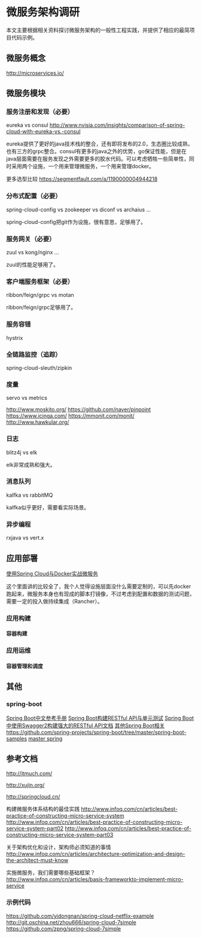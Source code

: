 # 微服务架构调研

本文主要根据相关资料探讨微服务架构的一般性工程实践，并提供了相应的最简项目代码示例。

## 微服务概念

http://microservices.io/

## 微服务模块

### 服务注册和发现（必要）

eureka vs consul
http://www.nvisia.com/insights/comparison-of-spring-cloud-with-eureka-vs.-consul

eureka提供了更好的java技术栈的整合，还有即将发布的2.0，生态圈比较成熟，也有三方的grpc整合。consul有更多的java之外的优势，go保证性能，但是在java层面需要在服务发现之外需要更多的胶水代码。可以考虑牺牲一些简单性，同时采用两个设施，一个用来管理微服务，一个用来管理docker。

更多选型比较
https://segmentfault.com/a/1190000004944218

### 分布式配置（必要）

spring-cloud-config vs zookeeper vs diconf vs archaius ...

spring-cloud-config把git作为设施，很有意思，足够用了。

### 服务网关（必要）

zuul vs kong/nginx ...

zuul的性能足够用了。

### 客户端服务框架（必要）

ribbon/feign/grpc vs motan

ribbon/feign/grpc足够用了。

### 服务容错

hystrix

### 全链路监控（追踪）

spring-cloud-sleuth/zipkin

### 度量

servo vs metrics

http://www.moskito.org/
https://github.com/naver/pinpoint
https://www.icinga.com/
https://mmonit.com/monit/
http://www.hawkular.org/

### 日志

blitz4j vs elk

elk非常成熟和强大。

### 消息队列

kalfka vs rabbitMQ

kalfka似乎更好，需要看实际场景。

### 异步编程

rxjava vs vert.x

## 应用部署

[使用Spring Cloud与Docker实战微服务](https://www.gitbook.com/book/eacdy/spring-cloud-book/details)

这个里面讲的比较全了，我个人觉得设施层面没什么需要定制的，可以先docker跑起来，微服务本身也有现成的脚本打镜像，不过考虑到配置和数据的测试问题，需要一定的投入做持续集成（Rancher）。

### 应用构建

#### 容器构建

### 应用运维

#### 容器管理和调度

## 其他

### spring-boot

[Spring Boot中文参考手册](https://qbgbook.gitbooks.io/spring-boot-reference-guide-zh/content/)
[Spring Boot构建RESTful API与单元测试](http://blog.didispace.com/springbootrestfulapi/)
[Spring Boot中使用Swagger2构建强大的RESTful API文档](http://blog.didispace.com/springbootswagger2/)
[其他Spring Boot相关](http://blog.didispace.com/categories/Spring-Boot/page/3/)
https://github.com/spring-projects/spring-boot/tree/master/spring-boot-samples
[master spring](https://github.com/eugenp/tutorials)

## 参考文档

http://itmuch.com/

http://xujin.org/

http://springcloud.cn/

构建微服务体系结构的最佳实践
http://www.infoq.com/cn/articles/best-practice-of-constructing-micro-service-system
http://www.infoq.com/cn/articles/best-practice-of-constructing-micro-service-system-part02
http://www.infoq.com/cn/articles/best-practice-of-constructing-micro-service-system-part03

关于架构优化和设计，架构师必须知道的事情
http://www.infoq.com/cn/articles/architecture-optimization-and-design-the-architect-must-know

实施微服务，我们需要哪些基础框架？
http://www.infoq.com/cn/articles/basis-frameworkto-implement-micro-service

### 示例代码

https://github.com/yidongnan/spring-cloud-netflix-example
http://git.oschina.net/zhou666/spring-cloud-7simple
https://github.com/zpng/spring-cloud-7simple

